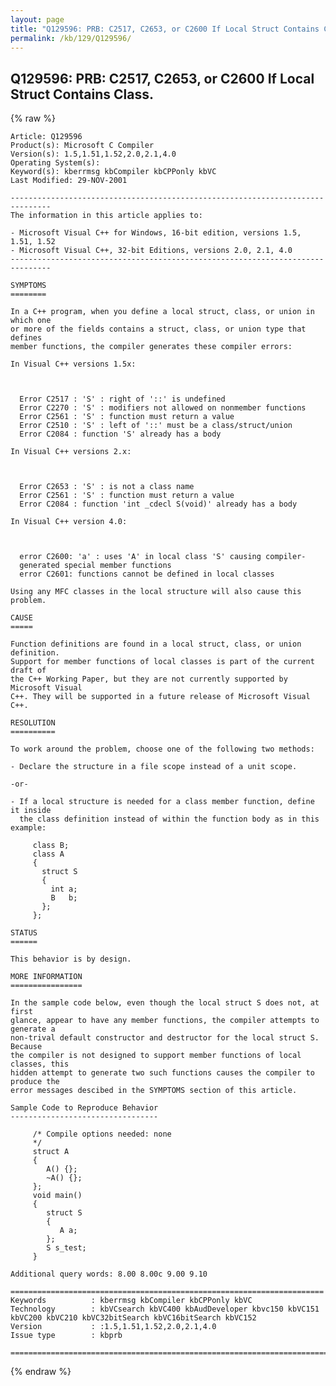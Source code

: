 ```yaml
---
layout: page
title: "Q129596: PRB: C2517, C2653, or C2600 If Local Struct Contains Class."
permalink: /kb/129/Q129596/
---
```


## Q129596: PRB: C2517, C2653, or C2600 If Local Struct Contains Class.

{% raw %}

	Article: Q129596
	Product(s): Microsoft C Compiler
	Version(s): 1.5,1.51,1.52,2.0,2.1,4.0
	Operating System(s): 
	Keyword(s): kberrmsg kbCompiler kbCPPonly kbVC
	Last Modified: 29-NOV-2001
	
	-------------------------------------------------------------------------------
	The information in this article applies to:
	
	- Microsoft Visual C++ for Windows, 16-bit edition, versions 1.5, 1.51, 1.52 
	- Microsoft Visual C++, 32-bit Editions, versions 2.0, 2.1, 4.0 
	-------------------------------------------------------------------------------
	
	SYMPTOMS
	========
	
	In a C++ program, when you define a local struct, class, or union in which one
	or more of the fields contains a struct, class, or union type that defines
	member functions, the compiler generates these compiler errors:
	
	In Visual C++ versions 1.5x:
	
	  
	
	  Error C2517 : 'S' : right of '::' is undefined
	  Error C2270 : 'S' : modifiers not allowed on nonmember functions
	  Error C2561 : 'S' : function must return a value
	  Error C2510 : 'S' : left of '::' must be a class/struct/union
	  Error C2084 : function 'S' already has a body
	
	In Visual C++ versions 2.x:
	
	  
	
	  Error C2653 : 'S' : is not a class name
	  Error C2561 : 'S' : function must return a value
	  Error C2084 : function 'int _cdecl S(void)' already has a body
	
	In Visual C++ version 4.0:
	
	  
	
	  error C2600: 'a' : uses 'A' in local class 'S' causing compiler-
	  generated special member functions
	  error C2601: functions cannot be defined in local classes
	
	Using any MFC classes in the local structure will also cause this problem.
	
	CAUSE
	=====
	
	Function definitions are found in a local struct, class, or union definition.
	Support for member functions of local classes is part of the current draft of
	the C++ Working Paper, but they are not currently supported by Microsoft Visual
	C++. They will be supported in a future release of Microsoft Visual C++.
	
	RESOLUTION
	==========
	
	To work around the problem, choose one of the following two methods:
	
	- Declare the structure in a file scope instead of a unit scope.
	
	-or-
	
	- If a local structure is needed for a class member function, define it inside
	  the class definition instead of within the function body as in this example:
	
	     class B;
	     class A
	     {
	       struct S
	       {
	         int a;
	         B   b;
	       };
	     };
	
	STATUS
	======
	
	This behavior is by design.
	
	MORE INFORMATION
	================
	
	In the sample code below, even though the local struct S does not, at first
	glance, appear to have any member functions, the compiler attempts to generate a
	non-trival default constructor and destructor for the local struct S. Because
	the compiler is not designed to support member functions of local classes, this
	hidden attempt to generate two such functions causes the compiler to produce the
	error messages descibed in the SYMPTOMS section of this article.
	
	Sample Code to Reproduce Behavior
	---------------------------------
	
	     /* Compile options needed: none
	     */ 
	     struct A
	     {
	        A() {};
	        ~A() {};
	     };
	     void main()
	     {
	        struct S
	        {
	           A a;
	        };
	        S s_test;
	     }
	
	Additional query words: 8.00 8.00c 9.00 9.10
	
	======================================================================
	Keywords          : kberrmsg kbCompiler kbCPPonly kbVC 
	Technology        : kbVCsearch kbVC400 kbAudDeveloper kbvc150 kbVC151 kbVC200 kbVC210 kbVC32bitSearch kbVC16bitSearch kbVC152
	Version           : :1.5,1.51,1.52,2.0,2.1,4.0
	Issue type        : kbprb
	
	=============================================================================
	

{% endraw %}
